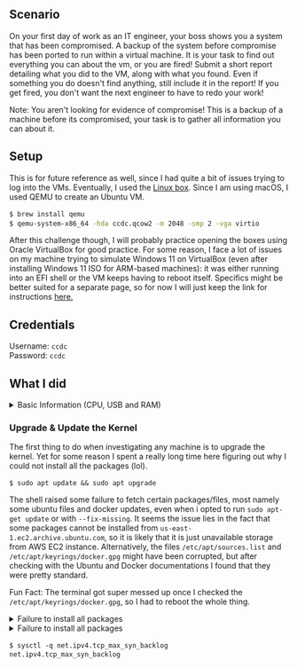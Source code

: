 ## Scenario
On your first day of work as an IT engineer, your boss shows you a system that has been compromised. A backup of the system before compromise has been ported to run within a virtual machine. It is your task to find out everything you can about the vm, or you are fired! Submit a short report detailing what you did to the VM, along with what you found. Even if something you do doesn't find anything, still include it in the report! If you get fired, you don't want the next engineer to have to redo your work!

Note: You aren't looking for evidence of compromise! This is a backup of a machine before its compromised, your task is to gather all information you can about it.

## Setup
This is for future reference as well, since I had quite a bit of issues trying to log into the VMs. Eventually, I used the [Linux box](https://nam10.safelinks.protection.outlook.com/?url=https%3A%2F%2Fdellvostroftw.s3.us-east-1.amazonaws.com%2Fccdc.qcow2&data=05%7C02%7Cchtran%40umass.edu%7Cfb87142bfbf544b3f89308dd20a839b6%7C7bd08b0b33954dc194bbd0b2e56a497f%7C0%7C0%7C638702630047922074%7CUnknown%7CTWFpbGZsb3d8eyJFbXB0eU1hcGkiOnRydWUsIlYiOiIwLjAuMDAwMCIsIlAiOiJXaW4zMiIsIkFOIjoiTWFpbCIsIldUIjoyfQ%3D%3D%7C80000%7C%7C%7C&sdata=O6SuAtNg960XAYJZNvM%2FU4sGsO27QppKV0fMmVlvmMM%3D&reserved=0). Since I am using macOS, I used QEMU to create an Ubuntu VM.
```zsh
$ brew install qemu
$ qemu-system-x86_64 -hda ccdc.qcow2 -m 2048 -smp 2 -vga virtio
```
After this challenge though, I will probably practice opening the boxes using Oracle VirtualBox for good practice. For some reason, I face a lot of issues on my machine trying to simulate Windows 11 on VirtualBox (even after installing Windows 11 ISO for ARM-based machines): it was either running into an EFI shell or the VM keeps having to reboot itself. Specifics might be better suited for a separate page, so for now I will just keep the link for instructions [here.](https://kfocus.org/wf/vbox-w11.html#bkm_setup_w11)

## Credentials 
Username: <code>ccdc</code> <br>
Password: <code>ccdc</code>

## What I did
<details>
  <summary>Basic Information (CPU, USB and RAM)</summary>
  
  > Reference: [Red Hat](https://www.redhat.com/en/blog/linux-system-info-commands)
  ### Release Ver.
  This is a Ubuntu 22.04.4 machine.
  ![ver](./images/ubuntu_ver)
  
  ### Display CPU Information
  ![lscpu](./images/lscpu.png)

  ### Disk Information
  ![lsblk](./images/lsblk_disk.png)

  ### USB
  There is no USB devices on this machine.

  ### PCI
  A summary of all PCI devices
  ![pci](./images/pci_info.png)

  ### RAM Information
  Basic RAM utilization information
  ![free_ram](./images/free_ram.png)

  Use <code>dmidecode</code> for more specific information. <br>
  Memory use:
  ![memory](./images/bios.png)
  
  BIOS Info:
  ![bios](./images/bios2.png)
  
  System Info:
  ![system](./images/system.png)
</details>

 ### Upgrade & Update the Kernel
 The first thing to do when investigating any machine is to upgrade the kernel. Yet for some reason I spent a really long time here figuring out why I could not install all the packages (lol).
 ```shell
$ sudo apt update && sudo apt upgrade 
```
The shell raised some failure to fetch certain packages/files, most namely some ubuntu files and docker updates, even when i opted to run <code>sudo apt-get update</code> or with <code>--fix-missing</code>. It seems the issue lies in the fact that some packages cannot be installed from <code>us-east-1.ec2.archive.ubuntu.com</code>, so it is likely that it is just unavailable storage from AWS EC2 instance. Alternatively, the files <code>/etc/apt/sources.list</code> and <code>/etc/apt/keyrings/docker.gpg</code> might have been corrupted, but after checking with the Ubuntu and Docker documentations I found that they were pretty standard. 

Fun Fact: The terminal got super messed up once I checked the <code>/etc/apt/keyrings/docker.gpg</code>, so I had to reboot the whole thing.
<details>
  <summary>Failure to install all packages</summary>
  ![failed](./images/failed.png)
  
</details>

<details>
  <summary>Failure to install all packages</summary>
  ![failed](./images/failed.png) 
</details>


```shell
$ sysctl -q net.ipv4.tcp_max_syn_backlog
net.ipv4.tcp_max_syn_backlog
```
